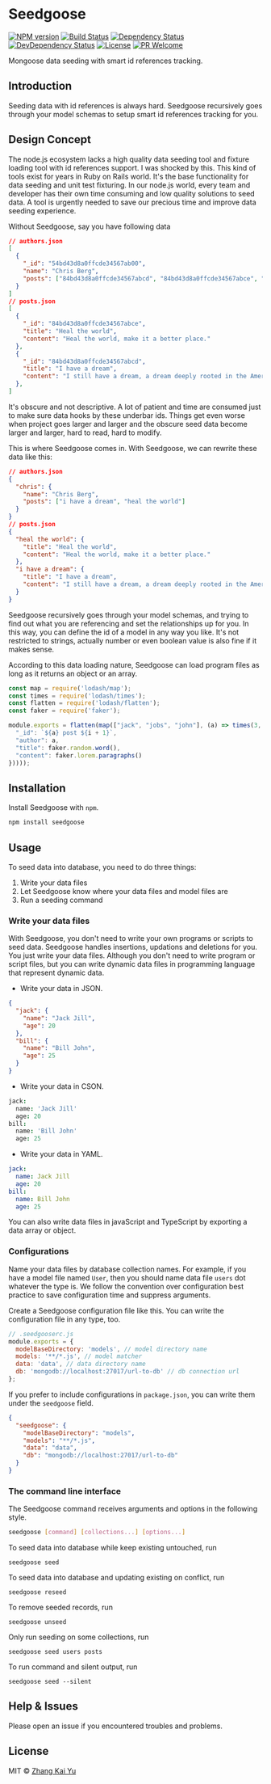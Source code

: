 # Seedgoose
[![NPM version][npm-image]][npm-url]
[![Build Status][travis-image]][travis-url]
[![Dependency Status][daviddm-image]][daviddm-url]
[![DevDependency Status][daviddm-image-dev]][daviddm-url-dev]
[![License][license-image]][license-url]
[![PR Welcome][pr-image]][pr-url]

Mongoose data seeding with smart id references tracking.

## Introduction

Seeding data with id references is always hard. Seedgoose recursively goes
through your model schemas to setup smart id references tracking for you.

## Design Concept

The node.js ecosystem lacks a high quality data seeding tool and fixture loading
tool with id references support. I was shocked by this. This kind of tools exist
for years in Ruby on Rails world. It's the base functionality for data seeding
and unit test fixturing. In our node.js world, every team and developer has
their own time consuming and low quality solutions to seed data. A tool is
urgently needed to save our precious time and improve data seeding experience.

Without Seedgoose, say you have following data

``` json
// authors.json
[
  {
    "_id": "54bd43d8a0ffcde34567ab00",
    "name": "Chris Berg",
    "posts": ["84bd43d8a0ffcde34567abcd", "84bd43d8a0ffcde34567abce", "84bd43d8a0ffcde34567abcf"]
  }
]
// posts.json
[
  {
    "_id": "84bd43d8a0ffcde34567abce",
    "title": "Heal the world",
    "content": "Heal the world, make it a better place."
  },
  {
    "_id": "84bd43d8a0ffcde34567abcd",
    "title": "I have a dream",
    "content": "I still have a dream, a dream deeply rooted in the American dream."
  },
]
```

It's obscure and not descriptive. A lot of patient and time are consumed just
to make sure data hooks by these underbar ids. Things get even worse when
project goes larger and larger and the obscure seed data become larger and
larger, hard to read, hard to modify.

This is where Seedgoose comes in. With Seedgoose, we can rewrite these data
like this:

``` json
// authors.json
{
  "chris": {
    "name": "Chris Berg",
    "posts": ["i have a dream", "heal the world"]
  }
}
// posts.json
{
  "heal the world": {
    "title": "Heal the world",
    "content": "Heal the world, make it a better place."
  },
  "i have a dream": {
    "title": "I have a dream",
    "content": "I still have a dream, a dream deeply rooted in the American dream."
  }
}
```

Seedgoose recursively goes through your model schemas, and trying to find out
what you are referencing and set the relationships up for you. In this way, you
can define the id of a model in any way you like. It's not restricted to
strings, actually number or even boolean value is also fine if it makes sense.

According to this data loading nature, Seedgoose can load program files as long
as it returns an object or an array.

``` javascript
const map = require('lodash/map');
const times = require('lodash/times');
const flatten = require('lodash/flatten');
const faker = require('faker');

module.exports = flatten(map(["jack", "jobs", "john"], (a) => times(3, (i) => ({
  "_id": `${a} post ${i + 1}`,
  "author": a,
  "title": faker.random.word(),
  "content": faker.lorem.paragraphs()
}))));
```

## Installation

Install Seedgoose with `npm`.

``` bash
npm install seedgoose
```

## Usage

To seed data into database, you need to do three things:
1. Write your data files
2. Let Seedgoose know where your data files and model files are
3. Run a seeding command

### Write your data files

With Seedgoose, you don't need to write your own programs or scripts to seed
data. Seedgoose handles insertions, updations and deletions for you. You just
write your data files. Although you don't need to write program or script files,
but you can write dynamic data files in programming language that represent
dynamic data.

* Write your data in JSON.

```json
{
  "jack": {
    "name": "Jack Jill",
    "age": 20
  },
  "bill": {
    "name": "Bill John",
    "age": 25
  }
}
```

* Write your data in CSON.

```cson
jack:
  name: 'Jack Jill'
  age: 20
bill:
  name: 'Bill John'
  age: 25
```

* Write your data in YAML.

```yaml
jack:
  name: Jack Jill
  age: 20
bill:
  name: Bill John
  age: 25
```

You can also write data files in javaScript and TypeScript by exporting a data
array or object.

### Configurations

Name your data files by database collection names. For example, if you have a
model file named `User`, then you should name data file `users` dot whatever
the type is. We follow the convention over configuration best practice to save
configuration time and suppress arguments.

Create a Seedgoose configuration file like this. You can write the configuration
file in any type, too.

``` javascript
// .seedgooserc.js
module.exports = {
  modelBaseDirectory: 'models', // model directory name
  models: '**/*.js', // model matcher
  data: 'data', // data directory name
  db: 'mongodb://localhost:27017/url-to-db' // db connection url
};
```

If you prefer to include configurations in `package.json`, you can write them
under the `seedgoose` field.

``` json
{
  "seedgoose": {
    "modelBaseDirectory": "models",
    "models": "**/*.js",
    "data": "data",
    "db": "mongodb://localhost:27017/url-to-db"
  }
}
```

### The command line interface

The Seedgoose command receives arguments and options in the following style.

```bash
seedgoose [command] [collections...] [options...]
```

To seed data into database while keep existing untouched, run

```
seedgoose seed
```

To seed data into database and updating existing on conflict, run

```
seedgoose reseed
```

To remove seeded records, run

```
seedgoose unseed
```

Only run seeding on some collections, run

```
seedgoose seed users posts
```

To run command and silent output, run

```
seedgoose seed --silent
```

## Help & Issues

Please open an issue if you encountered troubles and problems.

## License

MIT © [Zhang Kai Yu][license-url]

[npm-image]: https://badge.fury.io/js/seedgoose.svg
[npm-url]: https://npmjs.org/package/seedgoose
[travis-image]: https://travis-ci.org/zhangkaiyulw/seedgoose.svg?branch=master
[travis-url]: https://travis-ci.org/zhangkaiyulw/seedgoose
[daviddm-image]: https://david-dm.org/zhangkaiyulw/seedgoose.svg?theme=shields.io
[daviddm-url]: https://david-dm.org/zhangkaiyulw/seedgoose
[daviddm-image-dev]: https://david-dm.org/zhangkaiyulw/seedgoose/dev-status.svg
[daviddm-url-dev]: https://david-dm.org/zhangkaiyulw/seedgoose?type=dev
[license-image]: https://img.shields.io/github/license/zhangkaiyulw/seedgoose.svg
[license-url]: https://github.com/zhangkaiyulw/seedgoose/blob/master/LICENSE
[pr-image]: https://img.shields.io/badge/PRs-welcome-brightgreen.svg
[pr-url]: https://github.com/zhangkaiyulw/seedgoose/blob/master/CONTRIBUTING.md
